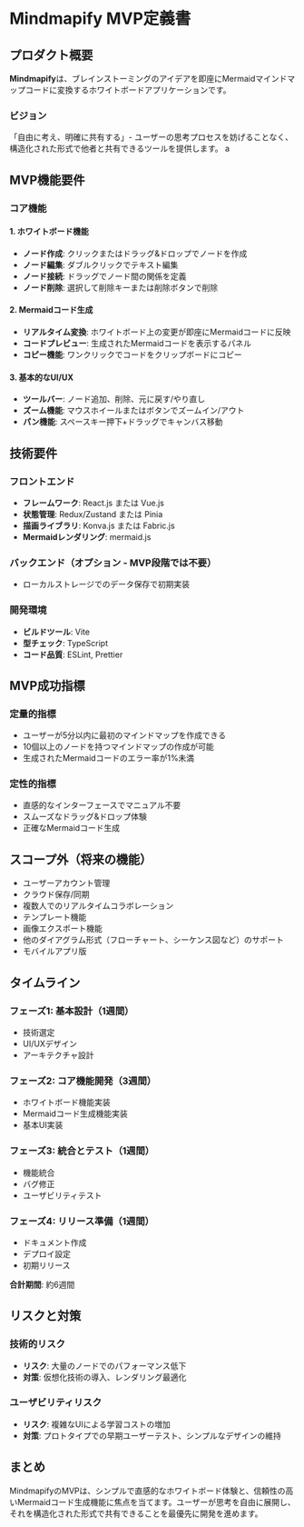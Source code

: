 # Mindmapify MVP定義書

## プロダクト概要

**Mindmapify**は、ブレインストーミングのアイデアを即座にMermaidマインドマップコードに変換するホワイトボードアプリケーションです。

### ビジョン
「自由に考え、明確に共有する」- ユーザーの思考プロセスを妨げることなく、構造化された形式で他者と共有できるツールを提供します。
a
## MVP機能要件

### コア機能

#### 1. ホワイトボード機能
- **ノード作成**: クリックまたはドラッグ&ドロップでノードを作成
- **ノード編集**: ダブルクリックでテキスト編集
- **ノード接続**: ドラッグでノード間の関係を定義
- **ノード削除**: 選択して削除キーまたは削除ボタンで削除

#### 2. Mermaidコード生成
- **リアルタイム変換**: ホワイトボード上の変更が即座にMermaidコードに反映
- **コードプレビュー**: 生成されたMermaidコードを表示するパネル
- **コピー機能**: ワンクリックでコードをクリップボードにコピー

#### 3. 基本的なUI/UX
- **ツールバー**: ノード追加、削除、元に戻す/やり直し
- **ズーム機能**: マウスホイールまたはボタンでズームイン/アウト
- **パン機能**: スペースキー押下+ドラッグでキャンバス移動

## 技術要件

### フロントエンド
- **フレームワーク**: React.js または Vue.js
- **状態管理**: Redux/Zustand または Pinia
- **描画ライブラリ**: Konva.js または Fabric.js
- **Mermaidレンダリング**: mermaid.js

### バックエンド（オプション - MVP段階では不要）
- ローカルストレージでのデータ保存で初期実装

### 開発環境
- **ビルドツール**: Vite
- **型チェック**: TypeScript
- **コード品質**: ESLint, Prettier

## MVP成功指標

### 定量的指標
- ユーザーが5分以内に最初のマインドマップを作成できる
- 10個以上のノードを持つマインドマップの作成が可能
- 生成されたMermaidコードのエラー率が1%未満

### 定性的指標
- 直感的なインターフェースでマニュアル不要
- スムーズなドラッグ&ドロップ体験
- 正確なMermaidコード生成

## スコープ外（将来の機能）

- ユーザーアカウント管理
- クラウド保存/同期
- 複数人でのリアルタイムコラボレーション
- テンプレート機能
- 画像エクスポート機能
- 他のダイアグラム形式（フローチャート、シーケンス図など）のサポート
- モバイルアプリ版

## タイムライン

### フェーズ1: 基本設計（1週間）
- 技術選定
- UI/UXデザイン
- アーキテクチャ設計

### フェーズ2: コア機能開発（3週間）
- ホワイトボード機能実装
- Mermaidコード生成機能実装
- 基本UI実装

### フェーズ3: 統合とテスト（1週間）
- 機能統合
- バグ修正
- ユーザビリティテスト

### フェーズ4: リリース準備（1週間）
- ドキュメント作成
- デプロイ設定
- 初期リリース

**合計期間**: 約6週間

## リスクと対策

### 技術的リスク
- **リスク**: 大量のノードでのパフォーマンス低下
- **対策**: 仮想化技術の導入、レンダリング最適化

### ユーザビリティリスク
- **リスク**: 複雑なUIによる学習コストの増加
- **対策**: プロトタイプでの早期ユーザーテスト、シンプルなデザインの維持

## まとめ

MindmapifyのMVPは、シンプルで直感的なホワイトボード体験と、信頼性の高いMermaidコード生成機能に焦点を当てます。ユーザーが思考を自由に展開し、それを構造化された形式で共有できることを最優先に開発を進めます。
